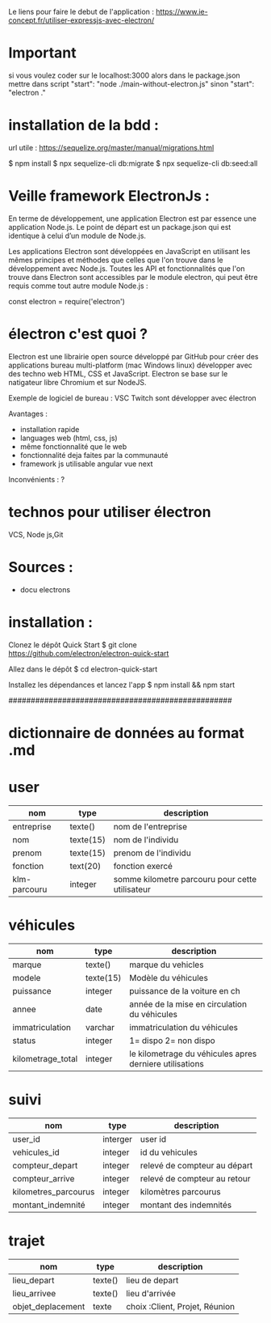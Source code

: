 

Le liens pour faire le debut de l'application : https://www.ie-concept.fr/utiliser-expressjs-avec-electron/

# Important 

si vous voulez coder sur le localhost:3000 alors dans le package.json mettre dans script "start": "node ./main-without-electron.js" sinon "start": "electron ."


#  installation de la bdd : 

url utile : https://sequelize.org/master/manual/migrations.html

$ npm install
$ npx sequelize-cli db:migrate
$ npx sequelize-cli db:seed:all 







# Veille framework ElectronJs :

En terme de développement, une application Electron est par essence une application Node.js. Le point de départ est un package.json qui est identique à celui d’un module de Node.js.


Les applications Electron sont développées en JavaScript en utilisant les mêmes principes et méthodes que celles que l'on trouve dans le développement avec Node.js. Toutes les API et fonctionnalités que l'on trouve dans Electron sont accessibles par le module electron, qui peut être requis comme tout autre module Node.js :

const electron = require('electron')


# électron c'est quoi  ?
Electron est une librairie open source développé par GitHub pour créer des applications bureau multi-platform (mac Windows linux) développer avec des techno web HTML, CSS et JavaScript. Electron se base sur le natigateur libre Chromium et sur NodeJS.<br>

Exemple de logiciel de bureau : VSC Twitch sont développer avec électron<br>

Avantages :
<ul>
<li>installation rapide</li>
<li>languages web (html, css, js)</li>
<li>même fonctionnalité que le web</li>
<li>fonctionnalité deja faites par la communauté </li>
<li>framework js utilisable angular vue next</li>

</ul>


Inconvénients : ?<br>


# technos pour utiliser électron

VCS, Node js,Git

# Sources :
<ul>
<li>docu electrons</li>

</ul>

# installation : 

 Clonez le dépôt Quick Start
$ git clone https://github.com/electron/electron-quick-start

 Allez dans le dépôt
$ cd electron-quick-start

 Installez les dépendances et lancez l'app
$ npm install && npm start


##################################################

# dictionnaire de données au format .md 

<h1>user</h1>
<table>
    <thead>
    <th>nom</th>
    <th>type</th>
    <th>description</th>
    </thead>
    <tbody>
    <tr>
        <td>entreprise</td>
        <td>texte()</td>
        <td>nom de l'entreprise</td>
    </tr>
    <tr>
        <td>nom</td>
        <td>texte(15)</td>
        <td>nom de l'individu</td>
    </tr>
    <tr>
        <td>prenom</td>
        <td>texte(15)</td>
        <td>prenom de l'individu</td>
    </tr>
    <tr>
        <td>fonction</td>
        <td>text(20)</td>
        <td>fonction exercé</td>
    </tr>
    <tr>
        <td>klm-parcouru</td>
        <td>integer</td>
        <td>somme kilometre parcouru pour cette utilisateur</td>
    </tr>
    </tbody>
</table>

<h1>véhicules</h1>
<table>
    <thead>
    <th>nom</th>
    <th>type</th>
    <th>description</th>
    </thead>
    <tbody>
    <tr>
        <td>marque</td>
        <td>texte()</td>
        <td>marque du vehicles</td>
    </tr>
    <tr>
        <td>modele</td>
        <td>texte(15)</td>
        <td>Modèle du véhicules</td>
    </tr>
    <tr>
        <td>puissance</td>
        <td>integer</td>
        <td>puissance de la voiture en ch</td>
    </tr>
    <tr>
        <td>annee</td>
        <td>date</td>
        <td>année de la mise en circulation du véhicules</td>
    </tr>
    <tr>
        <td>immatriculation</td>
        <td>varchar</td>
        <td>immatriculation du véhicules</td>
    </tr>
    <tr>
        <td>status</td>
        <td>integer</td>
        <td>1= dispo 2= non dispo</td>
    </tr>
    <tr>
        <td>kilometrage_total</td>
        <td>integer</td>
        <td>le kilometrage du véhicules apres derniere utilisations</td>
    </tr>
    </tbody>
</table>

<h1>suivi</h1>
<table>
    <thead>
    <th>nom</th>
    <th>type</th>
    <th>description</th>
    </thead>
    <tbody>
    <tr>
        <td>user_id</td>
        <td>interger</td>
        <td>user id</td>
    </tr>
    <tr>
        <td>vehicules_id</td>
        <td>integer</td>
        <td>id du vehicules</td>
    </tr>
    <tr>
        <td>compteur_depart</td>
        <td>integer</td>
        <td>relevé de compteur au départ</td>
    </tr>
    <tr>
        <td>compteur_arrive</td>
        <td>integer</td>
        <td>relevé de compteur au retour</td>
    </tr>
    <tr>
        <td>kilometres_parcourus</td>
        <td>integer</td>
        <td>kilomètres parcourus</td>
    </tr>
    <tr>
        <td>montant_indemnité</td>
        <td>integer</td>
        <td>montant des indemnités</td>
    </tr>
    </tbody>
</table>


<h1>trajet</h1>
<table>
    <thead>
    <th>nom</th>
    <th>type</th>
    <th>description</th>
    </thead>
    <tbody>
    <tr>
        <td>lieu_depart</td>
        <td>texte()</td>
        <td>lieu de depart </td>
    </tr>
    <tr>
        <td>lieu_arrivee</td>
        <td>texte()</td>
        <td>lieu d'arrivée </td>
    </tr>
    <tr>
        <td>objet_deplacement</td>
        <td>texte</td>
        <td>choix :Client, Projet, Réunion </td>
    </tr>
    </tbody>
</table>







